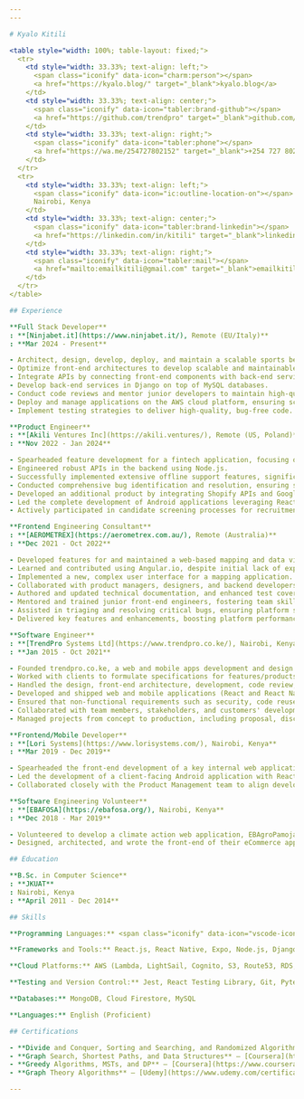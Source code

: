 ```yaml
---
---

# Kyalo Kitili

<table style="width: 100%; table-layout: fixed;">
  <tr>
    <td style="width: 33.33%; text-align: left;">
      <span class="iconify" data-icon="charm:person"></span> 
      <a href="https://kyalo.blog/" target="_blank">kyalo.blog</a>
    </td>
    <td style="width: 33.33%; text-align: center;">
      <span class="iconify" data-icon="tabler:brand-github"></span> 
      <a href="https://github.com/trendpro" target="_blank">github.com/trendpro</a>
    </td>
    <td style="width: 33.33%; text-align: right;">
      <span class="iconify" data-icon="tabler:phone"></span> 
      <a href="https://wa.me/254727802152" target="_blank">+254 727 802 152</a>
    </td>
  </tr>
  <tr>
    <td style="width: 33.33%; text-align: left;">
      <span class="iconify" data-icon="ic:outline-location-on"></span> 
      Nairobi, Kenya
    </td>
    <td style="width: 33.33%; text-align: center;">
      <span class="iconify" data-icon="tabler:brand-linkedin"></span> 
      <a href="https://linkedin.com/in/kitili" target="_blank">linkedin.com/in/kitili</a>
    </td>
    <td style="width: 33.33%; text-align: right;">
      <span class="iconify" data-icon="tabler:mail"></span> 
      <a href="mailto:emailkitili@gmail.com" target="_blank">emailkitili@gmail.com</a>
    </td>
  </tr>
</table>

## Experience

**Full Stack Developer**
: **[Ninjabet.it](https://www.ninjabet.it/), Remote (EU/Italy)**
: **Mar 2024 - Present**

- Architect, design, develop, deploy, and maintain a scalable sports betting platform using a modern tech stack that supports approximately 500k users.
- Optimize front-end architectures to develop scalable and maintainable codebases and craft seamless user experiences using React.js, Astro.build, Zustand, TailwindCSS, etc.
- Integrate APIs by connecting front-end components with back-end services using RESTful and GraphQL APIs and Python (API/Rest/Django).
- Develop back-end services in Django on top of MySQL databases.
- Conduct code reviews and mentor junior developers to maintain high-quality code standards.
- Deploy and manage applications on the AWS cloud platform, ensuring scalability, performance, and security.
- Implement testing strategies to deliver high-quality, bug-free code.

**Product Engineer**
: **[Akili Ventures Inc](https://akili.ventures/), Remote (US, Poland)**
: **Nov 2022 - Jan 2024**

- Spearheaded feature development for a fintech application, focusing on web interfaces with React.js and mobile applications using React Native/Expo.
- Engineered robust APIs in the backend using Node.js.
- Successfully implemented extensive offline support features, significantly improving app resilience and user experience.
- Conducted comprehensive bug identification and resolution, ensuring smooth application performance and user satisfaction.
- Developed an additional product by integrating Shopify APIs and Google Pub/Sub for enhanced functionality.
- Led the complete development of Android applications leveraging React Native, Tailwind CSS, and Firebase.
- Actively participated in candidate screening processes for recruitment.

**Frontend Engineering Consultant**
: **[AEROMETREX](https://aerometrex.com.au/), Remote (Australia)**
: **Dec 2021 - Oct 2022**

- Developed features for and maintained a web-based mapping and data visualization platform.
- Learned and contributed using Angular.io, despite initial lack of experience.
- Implemented a new, complex user interface for a mapping application.
- Collaborated with product managers, designers, and backend developers.
- Authored and updated technical documentation, and enhanced test coverage to over 75%.
- Mentored and trained junior front-end engineers, fostering team skill development.
- Assisted in triaging and resolving critical bugs, ensuring platform stability.
- Delivered key features and enhancements, boosting platform performance and usability.

**Software Engineer**
: **[TrendPro Systems Ltd](https://www.trendpro.co.ke/), Nairobi, Kenya**
: **Jan 2015 - Oct 2021**

- Founded trendpro.co.ke, a web and mobile apps development and design company in Nairobi, Kenya.
- Worked with clients to formulate specifications for features/products.
- Handled the design, front-end architecture, development, code review, and testing of web and Android applications.
- Developed and shipped web and mobile applications (React and React Native experiences/applications), from UI to services.
- Ensured that non-functional requirements such as security, code reuse, and performance (especially hunting down/preventing memory leaks from React/React-Native components & ensuring PWA lighthouse score is above 90%) are considered when developing web solutions.
- Collaborated with team members, stakeholders, and customers' development teams to help beat product launch deadlines.
- Managed projects from concept to production, including proposal, discussion, and execution.

**Frontend/Mobile Developer**
: **[Lori Systems](https://www.lorisystems.com/), Nairobi, Kenya**
: **Mar 2019 - Dec 2019**

- Spearheaded the front-end development of a key internal web application using React.js, ensuring efficient, user-friendly interfaces.
- Led the development of a client-facing Android application with React Native, focusing on responsive and intuitive design.
- Collaborated closely with the Product Management team to align development goals with business objectives and user needs.

**Software Engineering Volunteer**
: **[EBAFOSA](https://ebafosa.org/), Nairobi, Kenya**
: **Dec 2018 - Mar 2019**

- Volunteered to develop a climate action web application, EBAgroPamoja, linking actors in the agro-value chain to opportunities and clean-energy solutions for ebafosa.org.
- Designed, architected, and wrote the front-end of their eCommerce application using React.js with hundreds of reusable components.

## Education

**B.Sc. in Computer Science**
: **JKUAT**
: Nairobi, Kenya
: **April 2011 - Dec 2014**

## Skills

**Programming Languages:** <span class="iconify" data-icon="vscode-icons:file-type-js-official"></span> JavaScript / <span class="iconify" data-icon="vscode-icons:file-type-typescript-official"></span> TypeScript, <span class="iconify" data-icon="vscode-icons:file-type-html"></span> HTML5, <span class="iconify" data-icon="vscode-icons:file-type-css"></span> CSS3, <span class="iconify" data-icon="vscode-icons:file-type-python"></span> Python(Intermediate)

**Frameworks and Tools:** React.js, React Native, Expo, Node.js, Django, GraphQL, RESTful APIs, Firebase, Astro.build, TailwindCSS, Zustand

**Cloud Platforms:** AWS (Lambda, LightSail, Cognito, S3, Route53, RDS, EC2), Google Cloud (Functions, Pub/Sub), Firebase

**Testing and Version Control:** Jest, React Testing Library, Git, Pytest(Intermediate)

**Databases:** MongoDB, Cloud Firestore, MySQL

**Languages:** English (Proficient)

## Certifications

- **Divide and Conquer, Sorting and Searching, and Randomized Algorithms** – [Coursera](https://www.coursera.org/account/accomplishments/certificate/A95V8YRZ3UKY)
- **Graph Search, Shortest Paths, and Data Structures** – [Coursera](https://www.coursera.org/account/accomplishments/certificate/586G6ZZJ6V7C)
- **Greedy Algorithms, MSTs, and DP** – [Coursera](https://www.coursera.org/account/accomplishments/certificate/8LB2EZY26GF9)
- **Graph Theory Algorithms** – [Udemy](https://www.udemy.com/certificate/UC-b72a1e91-de7f-4777-957b-a230028e54ec/)

---
```

